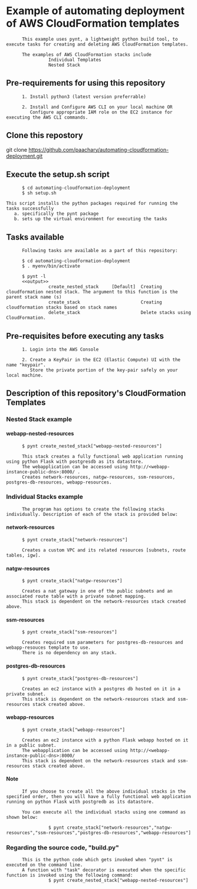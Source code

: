 #       Example of automating deployment of AWS CloudFormation templates

          This example uses pynt, a lightweight python build tool, to execute tasks for creating and deleting AWS CloudFormation templates.
          
          The examples of AWS CloudFormation stacks include 
                    Individual Templates
                    Nested Stack

## Pre-requirements for using this repository

          1. Install python3 (latest version preferrable)

          2. Install and Configure AWS CLI on your local machine OR 
             Configure appropriate IAM role on the EC2 instance for executing the AWS CLI commands.

## Clone this repostory

git clone https://github.com/paachary/automating-cloudformation-deployment.git

## Execute the setup.sh script
          
          $ cd automating-cloudformation-deployment 
          $ sh setup.sh
          
    This script installs the python packages required for running the tasks successfully
       a. specifically the pynt package
       b. sets up the virtual environment for executing the tasks

## Tasks available

          Following tasks are available as a part of this repository:
          
          $ cd automating-cloudformation-deployment 
          $ . myenv/bin/activate
          
          $ pynt -l
          <<output>>
                    create_nested_stack     [Default]  Creating cloudformation nested stack. The argument to this function is the parent stack name (s) 
                    create_stack                       Creating cloudformation stacks based on stack names 
                    delete_stack                       Delete stacks using CloudFormation.
          
## Pre-requisites before executing any tasks
          
          1. Login into the AWS Console
          
          2. Create a KeyPair in the EC2 (Elastic Compute) UI with the name "keypair".
             Store the private portion of the key-pair safely on your local machine.

## Description of this repository's CloudFormation Templates

### Nested Stack example

#### webapp-nested-resources
          $ pynt create_nested_stack["webapp-nested-resources"]
          
          This stack creates a fully functional web application running using python Flask with postgresdb as its datastore. 
          The webapplication can be accessed using http://<webapp-instance-public-dns>:8000/ .
          Creates network-resources, natgw-resources, ssm-resources, postgres-db-resources, webapp-resources. 

### Individual Stacks example

          The program has options to create the following stacks individually. Description of each of the stack is provided below:

#### network-resources
          $ pynt create_stack["network-resources"]
          
          Creates a custom VPC and its related resources [subnets, route tables, igw].
         
#### natgw-resources
          $ pynt create_stack["natgw-resources"]
          
          Creates a nat gateway in one of the public subnets and an associated route table with a private subnet mapping.
          This stack is dependent on the network-resources stack created above.
          
#### ssm-resources 
          $ pynt create_stack["ssm-resources"]
          
          Creates required ssm parameters for postgres-db-resources and webapp-resouces template to use.
          There is no dependency on any stack.
          
#### postgres-db-resources
          $ pynt create_stack["postgres-db-resources"]
          
          Creates an ec2 instance with a postgres db hosted on it in a private subnet.
          This stack is dependent on the network-resources stack and ssm-resources stack created above.
          
#### webapp-resources 
          $ pynt create_stack["webapp-resources"]
          
          Creates an ec2 instance with a python Flask webapp hosted on it in a public subnet. 
          The webapplication can be accessed using http://<webapp-instance-public-dns>:8000/
          This stack is dependent on the network-resources stack and ssm-resources stack created above.
          
#### Note
          If you choose to create all the above individual stacks in the specified order, then you will have a fully functional web application running on python Flask with postgredb as its datastore.
          
          You can execute all the individual stacks using one command as shown below:
          
                    $ pynt create_stack["network-resources","natgw-resources","ssm-resources","postgres-db-resources","webapp-resources"]

### Regarding the source code, "build.py"
          This is the python code which gets invoked when "pynt" is executed on the command line.
          A function with "task" decorator is executed when the specific function is invoked using the following command:
                    $ pynt create_nested_stack["webapp-nested-resources"]
